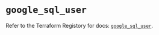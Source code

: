 # `google_sql_user`

Refer to the Terraform Registory for docs: [`google_sql_user`](https://registry.terraform.io/providers/hashicorp/google/5.26.0/docs/resources/sql_user).
